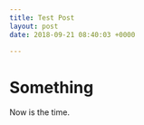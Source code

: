 ```yaml
---
title: Test Post
layout: post
date: 2018-09-21 08:40:03 +0000

---
```

# Something 

Now is the time.